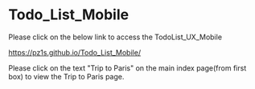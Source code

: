 # Todo_List_Mobile

Please click on the below link to access the TodoList_UX_Mobile

https://pz1s.github.io/Todo_List_Mobile/

Please click on the text "Trip to Paris" on the main index page(from first box) to view the Trip to Paris page.
